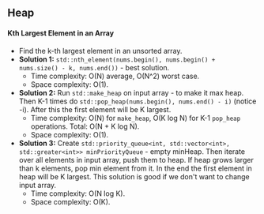 ## Heap

#### Kth Largest Element in an Array

*   Find the k-th largest element in an unsorted array.
*   **Solution 1:** `std::nth_element(nums.begin(), nums.begin() + nums.size() - k, nums.end())` - best solution.
    *   Time complexity: O(N) average, O(N^2) worst case.
    *   Space complexity: O(1).
*   **Solution 2:** Run `std::make_heap` on input array - to make it max heap. Then K-1 times do `std::pop_heap(nums.begin(), nums.end() - i)` (notice -i). After this the first element will be K largest.
    *   Time complexity: O(N) for `make_heap`, O(K log N) for K-1 `pop_heap` operations. Total: O(N + K log N).
    *   Space complexity: O(1).
*   **Solution 3:** Create `std::priority_queue<int, std::vector<int>, std::greater<int>> minPriorityQueue` - empty minHeap. Then iterate over all elements in input array, push them to heap. If heap grows larger than k elements, pop min element from it. In the end the first element in heap will be K largest. This solution is good if we don't want to change input array.
    *   Time complexity: O(N log K).
    *   Space complexity: O(K).